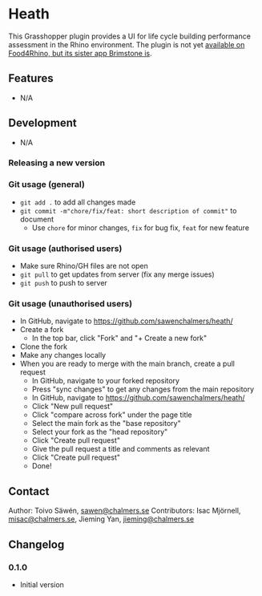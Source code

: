 # Heath

This Grasshopper plugin provides a UI for life cycle building performance assessment in the Rhino environment. The plugin is not yet [available on Food4Rhino, but its sister app Brimstone is](https://www.food4rhino.com/en/app/brimstone?lang=en).

## Features
* N/A

## Development
* N/A

### Releasing a new version

### Git usage (general)
* `git add .` to add all changes made
* `git commit -m"chore/fix/feat: short description of commit"` to document
    * Use `chore` for minor changes, `fix` for bug fix, `feat` for new feature

### Git usage (authorised users)

* Make sure Rhino/GH files are not open
* `git pull` to get updates from server (fix any merge issues)
* `git push` to push to server

### Git usage (unauthorised users)

* In GitHub, navigate to https://github.com/sawenchalmers/heath/
* Create a fork
    * In the top bar, click "Fork" and "+ Create a new fork"
* Clone the fork
* Make any changes locally
* When you are ready to merge with the main branch, create a pull request
    * In GitHub, navigate to your forked repository
    * Press "sync changes" to get any changes from the main repository
    * In GitHub, navigate to https://github.com/sawenchalmers/heath/
    * Click "New pull request"
    * Click "compare across fork" under the page title
    * Select the main fork as the "base repository"
    * Select your fork as the "head repository"
    * Click "Create pull request"
    * Give the pull request a title and comments as relevant
    * Click "Create pull request"
    * Done!

## Contact

Author: Toivo Säwén, sawen@chalmers.se
Contributors: Isac Mjörnell, misac@chalmers.se, Jieming Yan, jieming@chalmers.se

## Changelog

### 0.1.0

* Initial version
